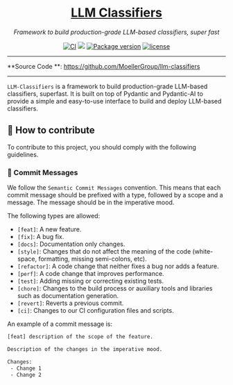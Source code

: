 <div align="center">
  <a href="https://ai.pydantic.dev/">
    <h1>
        LLM Classifiers
    </h1>
  </a>
</div>
<div align="center">
<p align="center">
    <em>Framework to build production-grade LLM-based classifiers, super fast</em>
</p>
</div>
<div align="center">
  <a href="https://github.com/MoellerGroup/llm-classifiers/actions/workflows/publish.yml?query=branch%3Amain"><img src="https://img.shields.io/github/actions/workflow/status/moellergroup/llm-classifiers/publish.yml" alt="CI"></a>
  <a href="https://codecov.io/gh/MoellerGroup/llm-classifiers" > <img src="https://codecov.io/gh/MoellerGroup/llm-classifiers/graph/badge.svg?token=M48LMSM1S4"/></a>  
  <a href="https://pypi.org/project/llm-classifiers" target="_blank"> <img src="https://img.shields.io/pypi/v/llm-classifiers" alt="Package version"></a>  
  <a href="https://github.com/MoellerGroup/llm-classifiers/blob/main/LICENSE"><img src="https://img.shields.io/github/license/moellergroup/llm-classifiers" alt="license"></a>
</div>

---

**Source Code
**: <a href="https://github.com/MoellerGroup/llm-classifiers" target="_blank">https://github.com/MoellerGroup/llm-classifiers</a>

---

`LLM-Classifiers` is a framework to build production-grade LLM-based classifiers, superfast. It is built on top of
Pydantic and Pydantic-AI to provide a simple and easy-to-use interface to build and deploy LLM-based classifiers.

## :cop: How to contribute

To contribute to this project, you should comply with the following guidelines.

### :book: Commit Messages

We follow the `Semantic Commit Messages` convention. This means that each commit message should be prefixed with a type,
followed by a scope and a message. The message should be in the imperative mood.

The following types are allowed:

- `[feat]`: A new feature.
- `[fix]`: A bug fix.
- `[docs]`: Documentation only changes.
- `[style]`: Changes that do not affect the meaning of the code (white-space, formatting, missing semi-colons, etc).
- `[refactor]`: A code change that neither fixes a bug nor adds a feature.
- `[perf]`: A code change that improves performance.
- `[test]`: Adding missing or correcting existing tests.
- `[chore]`: Changes to the build process or auxiliary tools and libraries such as documentation generation.
- `[revert]`: Reverts a previous commit.
- `[ci]`: Changes to our CI configuration files and scripts.

An example of a commit message is:

```bash
[feat] description of the scope of the feature.

Description of the changes in the imperative mood.

Changes:
 - Change 1
 - Change 2
```